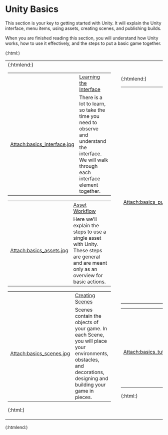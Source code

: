 Unity Basics
============


This section is your key to getting started with Unity.  It will explain the Unity interface, menu items, using assets, creating scenes, and publishing builds.

When you are finished reading this section, you will understand how Unity works, how to use it effectively, and the steps to put a basic game together.

(:html:)
<table>
  <tr>
    <td width="50%">
(:htmlend:)

|    |    |
|:---|:---|
| |[Learning the Interface](Main.LearningtheInterface.md) |
|[Attach:basics_interface.jpg](Main.LearningtheInterface.md)|There is a lot to learn, so take the time you need to observe and understand the interface. We will walk through each interface element together.  
  

|    |    |
|:---|:---|
| |[Asset Workflow](Main.AssetWorkflow.md) |
|[Attach:basics_assets.jpg](Main.AssetWorkflow.md)|Here we'll explain the steps to use a single asset with Unity. These steps are general and are meant only as an overview for basic actions.   
  

|    |    |
|:---|:---|
|  |[Creating Scenes](Main.CreatingScenes.md) | 
|[Attach:basics_scenes.jpg](Main.CreatingScenes.md) |Scenes contain the objects of your game. In each Scene, you will place your environments, obstacles, and decorations, designing and building your game in pieces.  
  

(:html:)
</td><td width="20">
</td><td width="50%">
(:htmlend:)


|    |    |
|:---|:---|
|  |[Publishing Builds](Main.PublishingBuilds.md) |
|[Attach:basics_publishing.jpg](Main.PublishingBuilds.md) |At any time while you are creating your game, you might want to see how it looks when you build and run it outside of the editor as a standalone or web player. This section will explain how to access the Build Settings and how to create different builds of your games.  
  

|    |    |
|:---|:---|
|  |[Tutorials](http://unity3d.com/support/resources/tutorials/.md) |
|[Attach:basics_tutorials.jpg](http://unity3d.com/support/resources/tutorials/.md) |These online tutorials will let you work with Unity while you follow along, providing hands-on experience with building real projects.  
  

(:html:)
</tr></table>
(:htmlend:)

